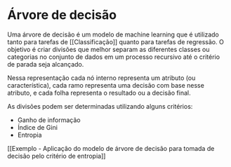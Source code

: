 # Árvore de decisão

Uma árvore de decisão é um modelo de machine learning que é utilizado tanto para tarefas de [[Classificação]] quanto para tarefas de regressão. O objetivo é criar divisões que melhor separam as diferentes classes ou categorias no conjunto de dados em um processo recursivo até o critério de parada seja alcançado.

Nessa representação cada nó interno representa um atributo (ou característica), cada ramo representa uma decisão com base nesse atributo, e cada folha representa o resultado ou a decisão final.

As divisões podem ser determinadas utilizando alguns critérios:
- Ganho de informação
- Índice de Gini
- Entropia

[[Exemplo - Aplicação do modelo de árvore de decisão para tomada de decisão pelo critério de entropia]]